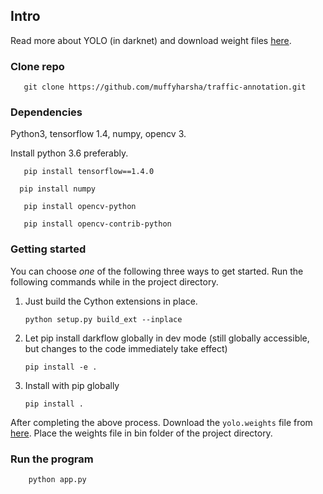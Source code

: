 ## Intro

Read more about YOLO (in darknet) and download weight files [here](http://pjreddie.com/darknet/yolo/). 

### Clone repo
 ```
    git clone https://github.com/muffyharsha/traffic-annotation.git
 ```

### Dependencies

Python3, tensorflow 1.4, numpy, opencv 3.

Install python 3.6 preferably.

 ```
    pip install tensorflow==1.4.0
 ```
  ```
    pip install numpy
 ```
 ```
    pip install opencv-python
 ```
 ```
    pip install opencv-contrib-python
 ```

### Getting started

You can choose _one_ of the following three ways to get started. Run the following commands while in the project directory.

1. Just build the Cython extensions in place. 
    ```
    python setup.py build_ext --inplace
    ```

2. Let pip install darkflow globally in dev mode (still globally accessible, but changes to the code immediately take effect)
    ```
    pip install -e .
    ```

3. Install with pip globally
    ```
    pip install .
    ```


After completing the above process. Download the `yolo.weights` file from [here](https://drive.google.com/drive/folders/0B1tW_VtY7onidEwyQ2FtQVplWEU). Place the weights file in bin folder of the project directory. 



### Run the program
```
    python app.py
```

